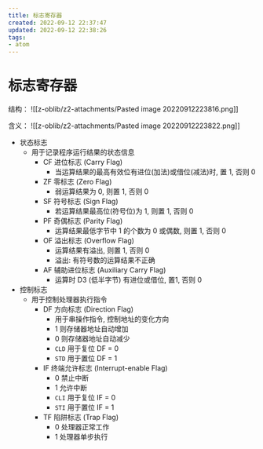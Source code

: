 ```yaml
---
title: 标志寄存器
created: 2022-09-12 22:37:47
updated: 2022-09-12 22:38:26
tags: 
- atom
---
```

# 标志寄存器

结构：
![[z-oblib/z2-attachments/Pasted image 20220912223816.png]]


含义：
![[z-oblib/z2-attachments/Pasted image 20220912223822.png]]

- 状态标志
    - 用于记录程序运行结果的状态信息
        - CF 进位标志 (Carry Flag)
            - 当运算结果的最高有效位有进位(加法)或借位(减法)时, 置 1, 否则 0
        - ZF 零标志 (Zero Flag)
            - 弱运算结果为 0, 则置 1, 否则 0
        - SF 符号标志 (Sign Flag)
            - 若运算结果最高位(符号位)为 1, 则置 1, 否则 0
        - PF 奇偶标志 (Parity Flag)
            - 运算结果最低字节中 1 的个数为 0 或偶数, 则置 1, 否则 0
        - OF 溢出标志 (Overflow Flag)
            - 运算结果有溢出, 则置 1, 否则 0
            - 溢出: 有符号数的运算结果不正确
        - AF 辅助进位标志 (Auxiliary Carry Flag)
            - 运算时 D3 (低半字节) 有进位或借位, 置1, 否则 0
- 控制标志
    - 用于控制处理器执行指令
        - DF 方向标志 (Direction Flag)
            - 用于串操作指令, 控制地址的变化方向
            - 1 则存储器地址自动增加
            - 0 则存储器地址自动减少
            - `CLD` 用于复位 DF = 0
            - `STD` 用于置位 DF = 1
        - IF 终端允许标志 (Interrupt-enable Flag)
            - 0 禁止中断
            - 1 允许中断
            - `CLI` 用于复位 IF = 0
            - `STI` 用于置位 IF = 1
        - TF 陷阱标志 (Trap Flag)
            - 0 处理器正常工作
            - 1 处理器单步执行
